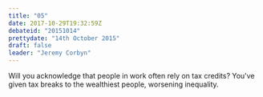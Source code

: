 ```yaml
---
title: "05"
date: 2017-10-29T19:32:59Z
debateid: "20151014"
prettydate: "14th October 2015"
draft: false
leader: "Jeremy Corbyn"
---
```


Will you acknowledge that people in work often rely on tax credits? You've given tax breaks to the wealthiest people, worsening inequality.